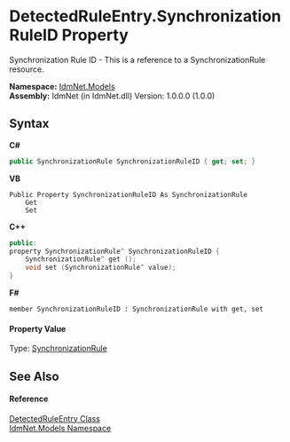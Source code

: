 # DetectedRuleEntry.SynchronizationRuleID Property 
 

Synchronization Rule ID - This is a reference to a SynchronizationRule resource.

**Namespace:**&nbsp;<a href="N_IdmNet_Models">IdmNet.Models</a><br />**Assembly:**&nbsp;IdmNet (in IdmNet.dll) Version: 1.0.0.0 (1.0.0)

## Syntax

**C#**<br />
``` C#
public SynchronizationRule SynchronizationRuleID { get; set; }
```

**VB**<br />
``` VB
Public Property SynchronizationRuleID As SynchronizationRule
	Get
	Set
```

**C++**<br />
``` C++
public:
property SynchronizationRule^ SynchronizationRuleID {
	SynchronizationRule^ get ();
	void set (SynchronizationRule^ value);
}
```

**F#**<br />
``` F#
member SynchronizationRuleID : SynchronizationRule with get, set

```


#### Property Value
Type: <a href="T_IdmNet_Models_SynchronizationRule">SynchronizationRule</a>

## See Also


#### Reference
<a href="T_IdmNet_Models_DetectedRuleEntry">DetectedRuleEntry Class</a><br /><a href="N_IdmNet_Models">IdmNet.Models Namespace</a><br />